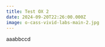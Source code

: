```yaml
---
title: Test OX 2
date: 2024-09-20T22:26:00.000Z
image: o-cass-vivid-labs-main-2.jpg
---
```

aaabbccd
